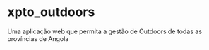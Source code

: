 # xpto_outdoors
Uma aplicação web que permita a gestão de Outdoors de todas as províncias de Angola
